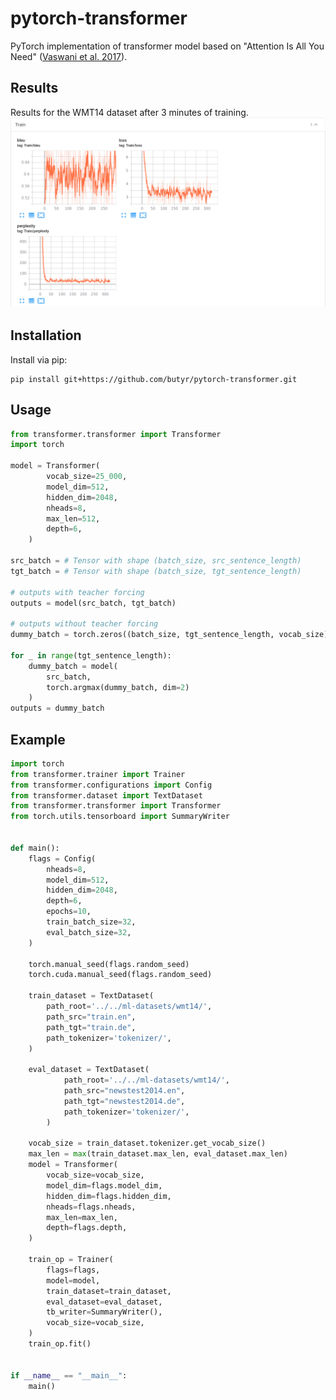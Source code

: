 # pytorch-transformer
PyTorch implementation of transformer model based on "Attention Is All You Need" ([Vaswani et al. 2017](https://arxiv.org/pdf/1706.03762.pdf)).

## Results
Results for the WMT14 dataset after 3 minutes of training.
![Results](https://github.com/butyr/pytorch-transformer/blob/master/images/results_train.png)

## Installation

Install via pip:

```
pip install git+https://github.com/butyr/pytorch-transformer.git
```

## Usage

```python
from transformer.transformer import Transformer
import torch

model = Transformer(
        vocab_size=25_000,
        model_dim=512,
        hidden_dim=2048,
        nheads=8,
        max_len=512,
        depth=6,
    )

src_batch = # Tensor with shape (batch_size, src_sentence_length)
tgt_batch = # Tensor with shape (batch_size, tgt_sentence_length)

# outputs with teacher forcing
outputs = model(src_batch, tgt_batch)

# outputs without teacher forcing
dummy_batch = torch.zeros((batch_size, tgt_sentence_length, vocab_size))

for _ in range(tgt_sentence_length):
    dummy_batch = model(
        src_batch,
        torch.argmax(dummy_batch, dim=2)
    )
outputs = dummy_batch

```

## Example
```python
import torch
from transformer.trainer import Trainer
from transformer.configurations import Config
from transformer.dataset import TextDataset
from transformer.transformer import Transformer
from torch.utils.tensorboard import SummaryWriter


def main():
    flags = Config(
        nheads=8,
        model_dim=512,
        hidden_dim=2048,
        depth=6,
        epochs=10,
        train_batch_size=32,
        eval_batch_size=32,
    )
    
    torch.manual_seed(flags.random_seed)
    torch.cuda.manual_seed(flags.random_seed)

    train_dataset = TextDataset(
        path_root='../../ml-datasets/wmt14/',
        path_src="train.en",
        path_tgt="train.de",
        path_tokenizer='tokenizer/',
    )

    eval_dataset = TextDataset(
            path_root='../../ml-datasets/wmt14/',
            path_src="newstest2014.en",
            path_tgt="newstest2014.de",
            path_tokenizer='tokenizer/',
        )

    vocab_size = train_dataset.tokenizer.get_vocab_size()
    max_len = max(train_dataset.max_len, eval_dataset.max_len)
    model = Transformer(
        vocab_size=vocab_size,
        model_dim=flags.model_dim,
        hidden_dim=flags.hidden_dim,
        nheads=flags.nheads,
        max_len=max_len,
        depth=flags.depth,
    )

    train_op = Trainer(
        flags=flags,
        model=model,
        train_dataset=train_dataset,
        eval_dataset=eval_dataset,
        tb_writer=SummaryWriter(),
        vocab_size=vocab_size,
    )
    train_op.fit()


if __name__ == "__main__":
    main()

```